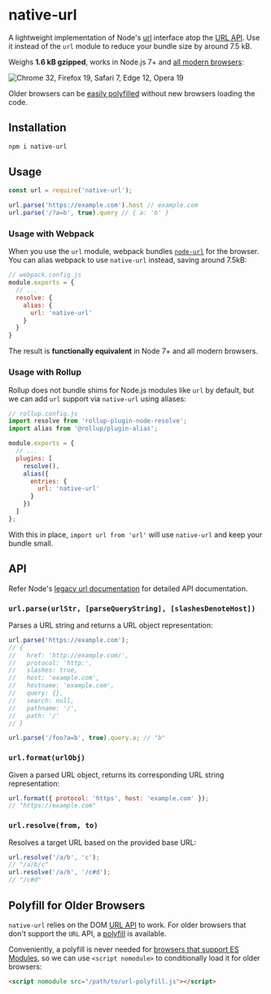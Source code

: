 # native-url

A lightweight implementation of Node's [url](http://nodejs.org/api/url.html) interface atop the [URL API](https://developer.mozilla.org/en-US/docs/Web/API/URL). Use it instead of the `url` module to reduce your bundle size by around 7.5 kB.

Weighs **1.6 kB gzipped**, works in Node.js 7+ and [all modern browsers](https://caniuse.com/#feat=mdn-api_url):

![Chrome 32, Firefox 19, Safari 7, Edge 12, Opera 19](https://badges.herokuapp.com/browsers?googlechrome=32&firefox=19&safari=7&microsoftedge=12&opera=19)

Older browsers can be [easily polyfilled](#polyfill-for-older-browsers) without new browsers loading the code.

## Installation

```sh
npm i native-url
```

## Usage

```js
const url = require('native-url');

url.parse('https://example.com').host // example.com
url.parse('/?a=b', true).query // { a: 'b' }
```

### Usage with Webpack

When you use the `url` module, webpack bundles [`node-url`](https://github.com/defunctzombie/node-url) for the browser. You can alias webpack to use `native-url` instead, saving around 7.5kB:

```js
// webpack.config.js
module.exports = {
  // ...
  resolve: {
    alias: {
      url: 'native-url'
    }
  }
}
```

The result is **functionally equivalent** in Node 7+ and all modern browsers.

### Usage with Rollup

Rollup does not bundle shims for Node.js modules like `url` by default, but we can add `url` support via `native-url` using aliases:

```js
// rollup.config.js
import resolve from 'rollup-plugin-node-resolve';
import alias from '@rollup/plugin-alias';

module.exports = {
  // ...
  plugins: [
    resolve(),
    alias({
      entries: {
        url: 'native-url'
      }
    })
  ]
};
```

With this in place, `import url from 'url'` will use `native-url` and keep your bundle small.

## API

Refer Node's [legacy url documentation](https://nodejs.org/api/url.html#url_legacy_url_api) for detailed API documentation.

### `url.parse(urlStr, [parseQueryString], [slashesDenoteHost])`

Parses a URL string and returns a URL object representation:

```js
url.parse('https://example.com');
// {
//   href: 'http://example.com/',
//   protocol: 'http:',
//   slashes: true,
//   host: 'example.com',
//   hostname: 'example.com',
//   query: {},
//   search: null,
//   pathname: '/',
//   path: '/'
// }

url.parse('/foo?a=b', true).query.a; // "b"
```

### `url.format(urlObj)`

Given a parsed URL object, returns its corresponding URL string representation:

```js
url.format({ protocol: 'https', host: 'example.com' });
// "https://example.com"
```

### `url.resolve(from, to)`

Resolves a target URL based on the provided base URL:

```js
url.resolve('/a/b', 'c');
// "/a/b/c"
url.resolve('/a/b', '/c#d');
// "/c#d"
```

## Polyfill for Older Browsers

`native-url` relies on the DOM [URL API](https://developer.mozilla.org/en-US/docs/Web/API/URL) to work. For older browsers that don't support the `URL` API, a [polyfill](https://www.npmjs.com/package/url-polyfill) is available.

Conveniently, a polyfill is never needed for [browsers that support ES Modules](https://caniuse.com/#feat=es6-module), so we can use `<script nomodule>` to conditionally load it for older browsers:

```html
<script nomodule src="/path/to/url-polyfill.js"></script>
```

